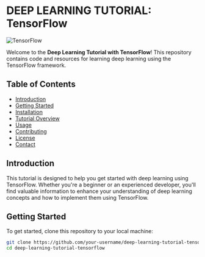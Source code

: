 # DEEP LEARNING TUTORIAL: TensorFlow

![TensorFlow](https://www.tensorflow.org/images/tf_logo_social.png)

Welcome to the **Deep Learning Tutorial with TensorFlow**! This repository contains code and resources for learning deep learning using the TensorFlow framework.

## Table of Contents
- [Introduction](#introduction)
- [Getting Started](#getting-started)
- [Installation](#installation)
- [Tutorial Overview](#tutorial-overview)
- [Usage](#usage)
- [Contributing](#contributing)
- [License](#license)
- [Contact](#contact)

## Introduction
This tutorial is designed to help you get started with deep learning using TensorFlow. Whether you're a beginner or an experienced developer, you'll find valuable information to enhance your understanding of deep learning concepts and how to implement them using TensorFlow.

## Getting Started
To get started, clone this repository to your local machine:
```bash
git clone https://github.com/your-username/deep-learning-tutorial-tensorflow.git
cd deep-learning-tutorial-tensorflow
